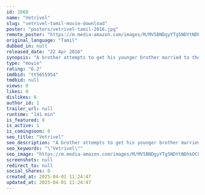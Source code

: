 ```yaml
---
id: 2060
name: "Vetrivel"
slug: "vetrivel-tamil-movie-download"
poster: "posters/vetrivel-tamil-2016.jpg"
remote_poster: "https://m.media-amazon.com/images/M/MV5BNDgyYTg5NDYtNDhkOC00ZmZkLWJmMjktMTkwNDgwODcxOGM5XkEyXkFqcGdeQXVyMTEzNzg0Mjkx._V1_SX300.jpg"
original_language: "Tamil"
dubbed_in: null
released_date: "22 Apr 2016"
synopsis: "A brother attempts to get his younger brother married to the girl he loves by kidnapping her, but the plan goes so wrong and results in messy situations."
type: "movie"
rating: "6.2"
imdbid: "tt5655954"
tmdbid: null
views: 0
likes: 0
dislikes: 0
author_id: 1
trailer_url: null
runtime: "141 min"
is_featured: 0
is_active: 1
is_comingsoon: 0
seo_title: "Vetrivel"
seo_description: "A brother attempts to get his younger brother married to the girl he loves by kidnapping her, but the plan goes so wrong and results in messy situations."
seo_keywords: "\"Vetrivel\""
seo_image: "https://m.media-amazon.com/images/M/MV5BNDgyYTg5NDYtNDhkOC00ZmZkLWJmMjktMTkwNDgwODcxOGM5XkEyXkFqcGdeQXVyMTEzNzg0Mjkx._V1_SX300.jpg"
screenshots: null
redirect_to: null
social_shares: 0
created_at: 2025-04-01 11:24:47
updated_at: 2025-04-01 11:24:47
---
```


